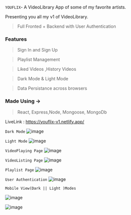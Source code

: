 `YOUFLIX`- A VideoLibrary App of some of my favorite artists.

Presenting you all my v1 of VideoLibrary.
 > Full Fronted + Backend with User Authentication
 
 ### Features
 > Sign In and Sign Up

 > Playlist Management 

 > Liked Videos ,History Videos

 > Dark Mode & Light Mode

 > Data Persistance across browsers

 ### Made Using ->
 >  React, Express,Node, Mongoose, MongoDb

LiveLink : https://youflix-v1.netlify.app/

`Dark Mode`
![image](https://user-images.githubusercontent.com/75177895/117268290-bfaa9900-ae74-11eb-9b8d-6057399cd987.png)

`Light Mode`
![image](https://user-images.githubusercontent.com/75177895/117269053-92121f80-ae75-11eb-8592-42316fab6ea2.png)

`VideoPlaying Page`
![image](https://user-images.githubusercontent.com/75177895/117268491-f1bbfb00-ae74-11eb-9625-f075e0fde726.png)

`VideoListing Page`
![image](https://user-images.githubusercontent.com/75177895/117269848-4449e700-ae76-11eb-8e98-a933c203033d.png)

`Playlist Page`
![image](https://user-images.githubusercontent.com/75177895/117268673-2d56c500-ae75-11eb-9250-0354adfc9bd8.png)

`User Authentication`
![image](https://user-images.githubusercontent.com/75177895/119188650-92770100-ba98-11eb-85d5-bbff9e66e748.png)



`Mobile View(Dark || Light )Modes`

![image](https://user-images.githubusercontent.com/75177895/117269239-bd950a00-ae75-11eb-9821-f25c6fbc800e.png)

![image](https://user-images.githubusercontent.com/75177895/117269351-d56c8e00-ae75-11eb-8af6-9d58cf99d364.png)


